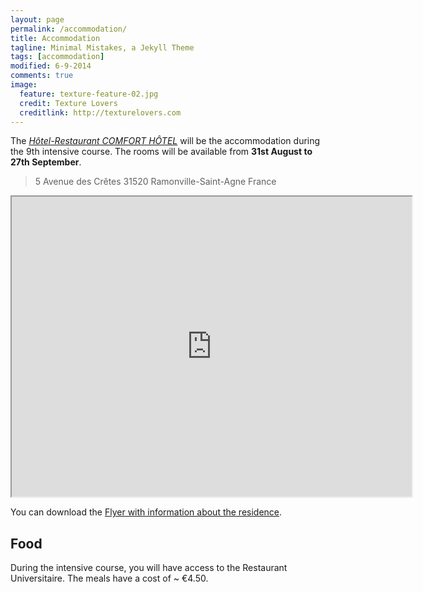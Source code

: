 ```yaml
---
layout: page
permalink: /accommodation/
title: Accommodation
tagline: Minimal Mistakes, a Jekyll Theme
tags: [accommodation]
modified: 6-9-2014
comments: true
image:
  feature: texture-feature-02.jpg
  credit: Texture Lovers
  creditlink: http://texturelovers.com
---
```


The *[Hôtel-Restaurant COMFORT HÔTEL](http://www.hotel-comfort-ramonville-st-agne.federal-hotel.com/)* will be the accommodation during the 9th intensive course. The rooms will be available from **31st August to 27th September**.

>5 Avenue des Crêtes
>31520 Ramonville-Saint-Agne
>France

<iframe src="https://mapsengine.google.com/map/u/0/embed?mid=z8srlKw4woLw.kuKrEYjMZD3Q" width="640" height="480"></iframe>

You can download the [Flyer with information about the residence](../files/flyer.png).

## Food

During the intensive course, you will have access to the Restaurant
Universitaire. The meals have a cost of ~ €4.50.
